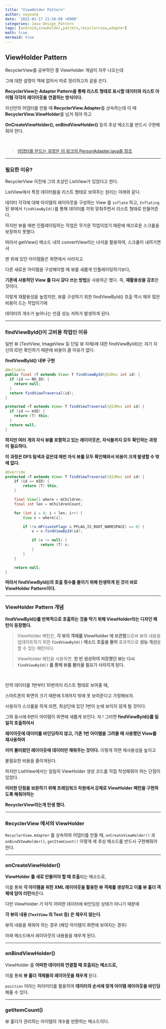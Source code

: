 ```yaml
---
title: "ViewHolder Pattern"
author: seyoung
date: '2022-01-17 21:56:00 +0900'
categories: Java Design_Pattern
tags: [android,viewholder,pattern,recyclerview,adapter]
math: true
mermaid: true
---
```


## ViewHolder Pattern

RecyclerView를 공부하던 중 ViewHolder 개념이 자주 나오는데 

그에 대한 설명이 책에 없어서 따로 정리하고자 글을 쓴다.

**RecyclerView는 Adapter Pattern을 통해 리스트 형태로 표시할 데이터와 리스트 아이템 각각의 레이아웃을** 
**연결하는 방식이다.**

자신만의 어댑터를 만들 때 **RecyclerView.Adapter**를 상속하는데 이 때 **RecyclerView.ViewHolder**를 넘겨 줘야 하고

**OnCreateViewHolder(), onBindViewHolder()** 등의 추상 메소드를 반드시 구현해줘야 한다.

<br>

> <a href="https://sey2.github.io/posts/RecyclerView/#recycler-view%EB%A5%BC-%EC%9D%B4%EC%9A%A9%ED%95%B4-%EB%A6%AC%EC%8A%A4%ED%8A%B8-%EB%AA%A8%EC%96%91%EC%9C%BC%EB%A1%9C-%EB%B3%B4%EC%97%AC%EC%A3%BC%EA%B8%B0">어댑터를 만드는 과정은 이 링크의 PersonAdapter.java를 참조</a>

---

### 필요한 이유?

RecyclerView 이전에 그의 조상인 ListView가 있었다고 한다.

ListView에서 특정 데이터들을 리스트 형태로 보여주는 원리는 아래와 같다.

데이터 각각에 대해 아이템의 레이아웃을 구성하는 View 를  `inflate`  하고,  `Inflating`  된 뷰에서  `findViewById()`를 통해 데이터를 끼워 맞춰주면서 리스트 형태로 만들어준다.

하지만 뷰를 매번 인플레이팅하는 작업은 무거운 작업이었기 때문에 매끄로운 스크롤을 보장하지 못했다.

따라서 getView() 메소드 내의 convertView라는 녀석을 활용하여, 스크롤이 내려가면서 

맨 위에 있던 아이템들은 화면에서 사라지고 

다른 새로운 아이템을 구성해야할 때 뷰를 새롭게 인플레이팅하기보다,

 **기존에 사용하던 View 를 다시 갖다 쓰는 방법**을 사용하곤 했다.  즉, **재활용성을 강조**한 것이다.

이렇게 재활용성을 높였지만, 뷰를 구성하기 위한 findViewById() 호출 역시 매우 많은 비용이 드는 작업이기에

데이터의 개수가 늘어나는 만큼 성능 저하가 발생하게 된다.

---

### findViewById()이 고비용 작업인 이유

일반 뷰 (TextView, ImageView 등 단일 뷰 자체)에 대한 findViewById()는 자기 자신의 ID만 확인하기 때문에 
비용이 클 이유가 없다.
<br>

**findViewById() 내부 구현**
```java
@Nullable
public final <T extends View> T findViewById(@IdRes int id) {
  if (id == NO_ID) {
    return null;
  }
  return findViewTraversal(id);
}

protected <T extends View> T findViewTraversal(@IdRes int id) {
  if (id == mID) {
    return (T) this;
  }
  return null;
}
```

**하지만 여러 개의 자식 뷰를 포함하고 있는 레이아웃은, 자식들까지 모두 확인하는 과정이 필요하다.**

**이 과정은 DFS 탐색과 같은데 매번 자식 뷰를 모두 확인해와서 비용이 크게 발생할 수 밖에 없다.**

```java
@Override
protected <T extends View> T findViewTraversal(@IdRes int id) {
    if (id == mID) {
        return (T) this;
    }

    final View[] where = mChildren;
    final int len = mChildrenCount;

    for (int i = 0; i < len; i++) {
        View v = where[i];

        if ((v.mPrivateFlags & PFLAG_IS_ROOT_NAMESPACE) == 0) {
            v = v.findViewById(id);

            if (v != null) {
                return (T) v;
            }
        }
    }

    return null;
}
```

**따라서 findViewById()의 호출 횟수를 줄이기 위해 탄생하게 된 것이 바로 ViewHolder Pattern이다.**

---

### ViewHolder Pattern 개념

**findViewById()를 반복적으로 호출하는 것을 막기 위해 ViewHolder라는 디자인 패턴이 등장했다.**

> ViewHolder 패턴은, **각 뷰의 객체를 ViewHolder 에 보관함**으로써 뷰의 내용을 업데이트하기 위한 **`findViewById()`  메소드 호출을 줄여** 효과적으로 **성능 개선**을 할 수 있는 패턴이다. 
> 
> ViewHolder 패턴을 사용하면, **한 번 생성하여 저장했던 뷰는 다시  `findViewById()`  를 통해
>  뷰를 불러올 필요가 사라지게 된다.**

<br>


만약 데이터를 1번부터 10번까지 리스트 형태로 보여줄 때,

 스마트폰의 화면의 크기 때문에 5개까지 밖에 못 보여준다고 가정해보자.

사용자가 스크롤을 하게 되면, 최상단에 있던 1번이 눈에 보이지 않게 될 것이다.

그와 동시에 6번이 아이템이 화면에 새롭게 보인다. 자 ! 그러면 **findViewById()를 일일히 호출하여서**

**레이아웃에 데이터를 바인딩하지 않고, 기존 1번 아이템을 그려줄 때 사용했던 View를 재사용하여**

**이미 불러왔던 레이아웃에 데이터만 채워주는 것이다.** 이렇게 하면 재사용성을 높이고 

불필요한 비용을 줄이게된다. 

하지만 ListView에서는 일일히 ViewHolder 생성 코드를 직접 작성해줘야 하는 단점이 있었다.

**이러한 단점을 보완하기 위해 프레임워크 차원에서 강제로 ViewHolder 패턴을 구현하도록 해줘야하는**

**RecyclerView라는게 탄생 했다.**

--- 

### RecyclerView 에서의 ViewHolder

`RecyclerView.Adapter` 를 상속하여 어댑터를 만들 때, `onCreateViewHolder()` 과 `onBindVIewHolder()`, `getItemCount()` 이렇게 세 추상 메소드를 반드시 구현해줘야 한다.

---
### onCreateViewHolder()

**ViewHolder 를 새로 만들어야 할 때 호출**되는 메소드로, 

이를 통해  **각 아이템을 위한 XML 레이아웃을 활용한 뷰 객체를 생성하고 이를 뷰 홀더 객체에 담아 리턴**해준다. 

다만 ViewHolder 가 아직 어떠한 데이터에 바인딩된 상태가 아니기 때문에

  **각 뷰의 내용 (`TextView`  의 Text 등) 은 채우지 않는다**.

뷰의 내용을 채워야 하는 경우 (해당 아이템이 화면에 보여지는 경우)

 아래 메소드에서 레이아웃의 내용들을 채우게 된다.

---

### onBindViewHolder()

ViewHolder 를  **어떠한 데이터와 연결할 때 호출되는 메소드로,** 

이를 통해  **뷰 홀더 객체들의 레이아웃을 채우게**  된다.  

`position`  이라는 파라미터를 활용하여  **데이터의 순서에 맞게 아이템 레이아웃을 바인딩**해줄 수 있다.

---

### getItemCount()

뷰 홀더가 관리하는 아이템의 개수를 반환하는 메소드이다. 